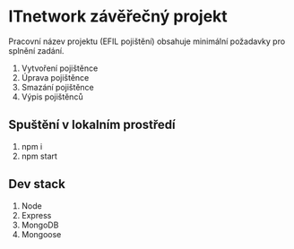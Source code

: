 # ITnetwork závěřečný projekt

Pracovní název projektu (EFIL pojištění) obsahuje minimální požadavky pro splnění zadání.

1. Vytvoření pojištěnce
2. Úprava pojištěnce
3. Smazání pojištěnce
4. Výpis pojištěnců

## Spuštění v lokalním prostředí

1. npm i
2. npm start

## Dev stack
1. Node
2. Express
3. MongoDB
4. Mongoose
